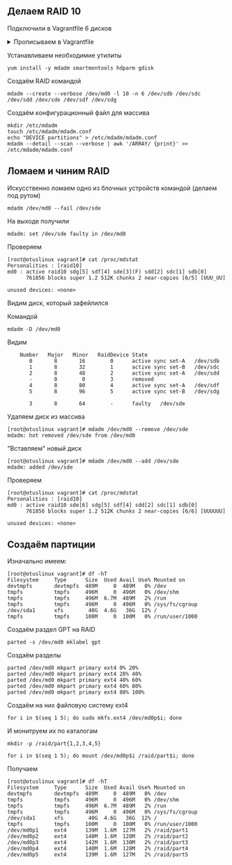 ## Делаем RAID 10

Подключили в Vagrantfile 6 дисков

<details>
<summary>Прописываем в Vagrantfile</summary>
<code>
	:disks => {
		:sata1 => {
			:dfile => './sata1.vdi',
			:size => 250, # Megabytes
			:port => 1
		},
		:sata2 => {
                       :dfile => './sata2.vdi',
                       :size => 250, # Megabytes
			:port => 2
		},
                :sata3 => {
                       :dfile => './sata3.vdi',
                       :size => 250, # Megabytes
                       :port => 3
                },
                :sata4 => {
                       :dfile => './sata4.vdi',
                       :size => 250, # Megabytes
                       :port => 4
                },
                :sata5 => {
                       :dfile => './sata5.vdi',
                       :size => 250, # Megabytes
                       :port => 5
                },
                :sata6 => {
                       :dfile => './sata6.vdi',
                       :size => 250, # Megabytes
                       :port => 6
                }

	}
</code>
</details>

Устанавливаем необходимие утилиты
```
yum install -y mdadm smartmontools hdparm gdisk
```
Создаём RAID командой
```
mdadm --create --verbose /dev/md0 -l 10 -n 6 /dev/sdb /dev/sdc /dev/sdd /dev/sde /dev/sdf /dev/sdg
```
Создаём конфигурационный файл для массива
```
mkdir /etc/mdadm
touch /etc/mdadm/mdadm.conf
echo "DEVICE partitions" > /etc/mdadm/mdadm.conf
mdadm --detail --scan --verbose | awk '/ARRAY/ {print}' >> /etc/mdadm/mdadm.conf
```

## Ломаем и чиним RAID

Искусственно ломаем одно из блочных устройств командой (делаем под рутом)
```
mdadm /dev/md0 --fail /dev/sde
```
На выходе получили
```
mdadm: set /dev/sde faulty in /dev/md0
```
Проверяем
```
[root@otuslinux vagrant]# cat /proc/mdstat
Personalities : [raid10] 
md0 : active raid10 sdg[5] sdf[4] sde[3](F) sdd[2] sdc[1] sdb[0]
      761856 blocks super 1.2 512K chunks 2 near-copies [6/5] [UUU_UU]
      
unused devices: <none>
```
Видим диск, который зафейлился

Командой
```
mdadm -D /dev/md0
```
Видим
```
    Number   Major   Minor   RaidDevice State
       0       8       16        0      active sync set-A   /dev/sdb
       1       8       32        1      active sync set-B   /dev/sdc
       2       8       48        2      active sync set-A   /dev/sdd
       -       0        0        3      removed
       4       8       80        4      active sync set-A   /dev/sdf
       5       8       96        5      active sync set-B   /dev/sdg

       3       8       64        -      faulty   /dev/sde
```
Удаляем диск из массива
```
[root@otuslinux vagrant]# mdadm /dev/md0 --remove /dev/sde
mdadm: hot removed /dev/sde from /dev/md0
```
"Вставляем" новый диск
```
[root@otuslinux vagrant]# mdadm /dev/md0 --add /dev/sde
mdadm: added /dev/sde
```
Проверяем
```
[root@otuslinux vagrant]# cat /proc/mdstat
Personalities : [raid10] 
md0 : active raid10 sde[6] sdg[5] sdf[4] sdd[2] sdc[1] sdb[0]
      761856 blocks super 1.2 512K chunks 2 near-copies [6/6] [UUUUUU]
      
unused devices: <none>
```

## Создаём партиции

Изначально имеем:

```
[root@otuslinux vagrant]# df -hT
Filesystem     Type      Size  Used Avail Use% Mounted on
devtmpfs       devtmpfs  489M     0  489M   0% /dev
tmpfs          tmpfs     496M     0  496M   0% /dev/shm
tmpfs          tmpfs     496M  6.7M  489M   2% /run
tmpfs          tmpfs     496M     0  496M   0% /sys/fs/cgroup
/dev/sda1      xfs        40G  4.6G   36G  12% /
tmpfs          tmpfs     100M     0  100M   0% /run/user/1000
```

Создаём раздел GPT на RAID

```
parted -s /dev/md0 mklabel gpt
```

Создаём разделы

```
parted /dev/md0 mkpart primary ext4 0% 20%
parted /dev/md0 mkpart primary ext4 20% 40%
parted /dev/md0 mkpart primary ext4 40% 60%
parted /dev/md0 mkpart primary ext4 60% 80%
parted /dev/md0 mkpart primary ext4 80% 100%
```

Создаём на них файловую систему ext4
```
for i in $(seq 1 5); do sudo mkfs.ext4 /dev/md0p$i; done
```
И монитруем их по каталогам

```
mkdir -p /raid/part{1,2,3,4,5}
```
```
for i in $(seq 1 5); do mount /dev/md0p$i /raid/part$i; done
```

Получаем

```
[root@otuslinux vagrant]# df -hT
Filesystem     Type      Size  Used Avail Use% Mounted on
devtmpfs       devtmpfs  489M     0  489M   0% /dev
tmpfs          tmpfs     496M     0  496M   0% /dev/shm
tmpfs          tmpfs     496M  6.7M  489M   2% /run
tmpfs          tmpfs     496M     0  496M   0% /sys/fs/cgroup
/dev/sda1      xfs        40G  4.6G   36G  12% /
tmpfs          tmpfs     100M     0  100M   0% /run/user/1000
/dev/md0p1     ext4      139M  1.6M  127M   2% /raid/part1
/dev/md0p2     ext4      140M  1.6M  128M   2% /raid/part2
/dev/md0p3     ext4      142M  1.6M  130M   2% /raid/part3
/dev/md0p4     ext4      140M  1.6M  128M   2% /raid/part4
/dev/md0p5     ext4      139M  1.6M  127M   2% /raid/part5
```

